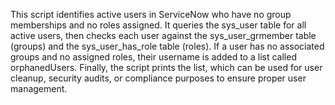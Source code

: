This script identifies active users in ServiceNow who have no group memberships and no roles assigned.
It queries the sys_user table for all active users, then checks each user against the sys_user_grmember table (groups) and the sys_user_has_role table (roles).
If a user has no associated groups and no assigned roles, their username is added to a list called orphanedUsers.
Finally, the script prints the list, which can be used for user cleanup, security audits, or compliance purposes to ensure proper user management.
